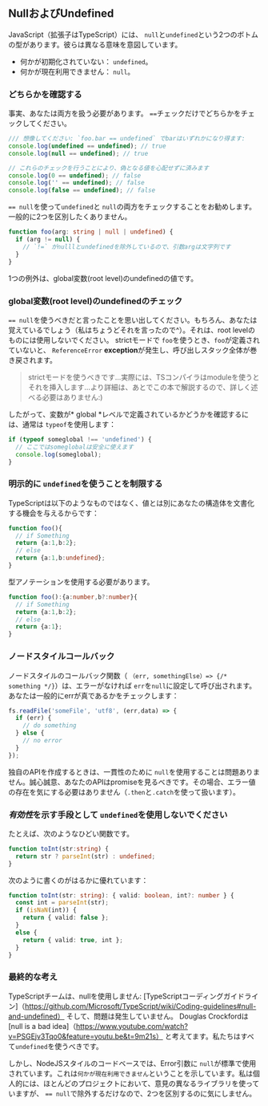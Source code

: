 ## NullおよびUndefined
JavaScript（拡張子はTypeScript）には、 `null`と`undefined`という2つのボトムの型があります。彼らは異なる意味を意図しています。

* 何かが初期化されていない： `undefined`。
* 何かが現在利用できません： `null`。


### どちらかを確認する

事実、あなたは両方を扱う必要があります。 `==`チェックだけでどちらかをチェックしてください。

```ts
/// 想像してください: `foo.bar == undefined` でbarはいずれかになり得ます:
console.log(undefined == undefined); // true
console.log(null == undefined); // true

// これらのチェックを行うことにより、偽となる値を心配せずに済みます
console.log(0 == undefined); // false
console.log('' == undefined); // false
console.log(false == undefined); // false
```

`== null`を使って`undefined`と `null`の両方をチェックすることをお勧めします。一般的に2つを区別したくありません。

```ts
function foo(arg: string | null | undefined) {
  if (arg != null) {
    // `!=` がnulllとundefinedを除外しているので、引数argは文字列です
  }
}
```

1つの例外は、global変数(root level)のundefinedの値です。

### global変数(root level)のundefinedのチェック

`== null`を使うべきだと言ったことを思い出してください。もちろん、あなたは覚えているでしょう（私はちょうどそれを言ったので^）。それは、root levelのものには使用しないでください。 strictモードで `foo`を使うとき、`foo`が定義されていないと、 `ReferenceError` **exception**が発生し、呼び出しスタック全体が巻き戻されます。

> strictモードを使うべきです...実際には、TSコンパイラはmoduleを使うとそれを挿入します...より詳細は、あとでこの本で解説するので、詳しく述べる必要はありません:)

したがって、変数が* global *レベルで定義されているかどうかを確認するには、通常は `typeof`を使用します：

```ts
if (typeof someglobal !== 'undefined') {
  // ここではsomeglobalは安全に使えます
  console.log(someglobal);
}
```

### 明示的に `undefined`を使うことを制限する
TypeScriptは以下のようなものではなく、値とは別にあなたの構造体を文書化する機会を与えるからです：
```ts
function foo(){
  // if Something
  return {a:1,b:2};
  // else
  return {a:1,b:undefined};
}
```
型アノテーションを使用する必要があります。
```ts
function foo():{a:number,b?:number}{
  // if Something
  return {a:1,b:2};
  // else
  return {a:1};
}
```

### ノードスタイルコールバック
ノードスタイルのコールバック関数（ `（err, somethingElse）=> {/* something */}`）は、エラーがなければ `err`を`null`に設定して呼び出されます。あなたは一般的にerrが真であるかをチェックします：

```ts
fs.readFile('someFile', 'utf8', (err,data) => {
  if (err) {
    // do something
  } else {
    // no error
  }
});
```
独自のAPIを作成するときは、一貫性のために `null`を使用することは問題ありません。誠心誠意、あなたのAPIはpromiseを見るべきです。その場合、エラー値の存在を気にする必要はありません（`.then`と`.catch`を使って扱います）。

### *有効性*を示す手段として `undefined`を使用しないでください

たとえば、次のようなひどい関数です。

```ts
function toInt(str:string) {
  return str ? parseInt(str) : undefined;
}
```
次のように書くのがはるかに優れています：
```ts
function toInt(str: string): { valid: boolean, int?: number } {
  const int = parseInt(str);
  if (isNaN(int)) {
    return { valid: false };
  }
  else {
    return { valid: true, int };
  }
}
```

### 最終的な考え
TypeScriptチームは、nullを使用しません: [TypeScriptコーディングガイドライン]（https://github.com/Microsoft/TypeScript/wiki/Coding-guidelines#null-and-undefined） そして、問題は発生していません。 Douglas Crockfordは[null is a bad idea]（https://www.youtube.com/watch?v=PSGEjv3Tqo0&feature=youtu.be&t=9m21s） と考えてます。私たちはすべて`undefined`を使うべきです。

しかし、NodeJSスタイルのコードベースでは、Error引数に `null`が標準で使用されています。これは`何かが現在利用できません`ということを示しています。私は個人的には、ほとんどのプロジェクトにおいて、意見の異なるライブラリを使っていますが、 `== null`で除外するだけなので、2つを区別するのに気にしません。
